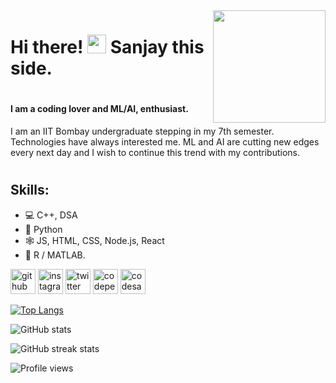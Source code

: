 <img align="right" height="180px" src="https://media.giphy.com/media/VTtANKl0beDFQRLDTh/giphy.gif" />

# Hi there! <img src="https://raw.githubusercontent.com/MartinHeinz/MartinHeinz/master/wave.gif" width="30px" style="max-width:100%;"> Sanjay this side.
#
#### I am a coding lover and ML/AI, enthusiast.

I am an IIT Bombay undergraduate stepping in my 7th semester. Technologies have always interested me. ML and AI are cutting new edges every next day and I wish to continue this trend with my contributions.

##
#
##  Skills:
- 💻 C++, DSA
- 🐍 Python 
- 🕸 JS, HTML, CSS, Node.js, React
- 🧮 R / MATLAB.



[<img src='https://cdn.jsdelivr.net/npm/simple-icons@3.0.1/icons/github.svg' alt='github' height='40'>](https://github.com/sanjaykazi)  [<img src='https://cdn.jsdelivr.net/npm/simple-icons@3.0.1/icons/instagram.svg' alt='instagram' height='40'>](https://www.instagram.com/sanjay_4.9/)  [<img src='https://cdn.jsdelivr.net/npm/simple-icons@3.0.1/icons/twitter.svg' alt='twitter' height='40'>](https://twitter.com/kazi_sanjay)  [<img src='https://cdn.jsdelivr.net/npm/simple-icons@3.0.1/icons/codepen.svg' alt='codepen' height='40'>](https://codepen.io/sanjaykazi)  [<img src='https://cdn.jsdelivr.net/npm/simple-icons@3.0.1/icons/codesandbox.svg' alt='codesandbox' height='40'>](https://codesandbox.io/u/sanjaykazi)  

[![Top Langs](https://github-readme-stats.vercel.app/api/top-langs/?username=sanjaykazi&theme=radical)](https://github.com/anuraghazra/github-readme-stats)

![GitHub stats](https://github-readme-stats.vercel.app/api?username=sanjaykazi&show_icons=true&theme=radical)    

![GitHub streak stats](https://github-readme-streak-stats.herokuapp.com/?user=sanjaykazi&theme=radical)  

![Profile views](https://gpvc.arturio.dev/sanjaykazi)  
